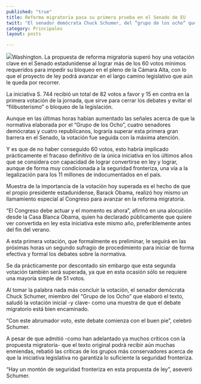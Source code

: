 ```yaml
---
published: "true"
title: Reforma migratoria pasa su primera prueba en el Senado de EU
twitt: "El senador demócrata Chuck Schumer, del “grupo de los ocho” que elaboró el texto, consideró que “con este abrumador voto (82), este debate comienza con el buen pie”."
category: Principales
layout: posts

---
```


![](http://i.imgur.com/NzytMhim.jpg)Washington. La propuesta de reforma migratoria superó hoy una votación clave en el Senado estadunidense al lograr más de los 60 votos mínimos requeridos para impedir su bloqueo en el pleno de la Cámara Alta, con lo que el proyecto de ley podrá avanzar en el largo camino legislativo que aún le queda por recorrer.

La iniciativa S. 744 recibió un total de 82 votos a favor y 15 en contra en la primera votación de la jornada, que sirve para cerrar los debates y evitar el “filibusterismo” o bloqueo de la legislación.

Aunque en las últimas horas habían aumentado las señales acerca de que la normativa elaborada por el “Grupo de los Ocho”, cuatro senadores demócratas y cuatro republicanos, lograría superar esta primera gran barrera en el Senado, la votación fue seguida con la máxima atención.

Y es que de no haber conseguido 60 votos, esto habría implicado prácticamente el fracaso definitivo de la única iniciativa en los últimos años que se considera con capacidad de lograr convertirse en ley y lograr, aunque de forma muy condicionada a la seguridad fronteriza, una vía a la legalización para los 11 millones de indocumentados en el país.

Muestra de la importancia de la votación hoy superada es el hecho de que el propio presidente estadunidense, Barack Obama, realizó hoy mismo un llamamiento especial al Congreso para avanzar en la reforma migratoria.

“El Congreso debe actuar y el momento es ahora”, afirmó en una alocución desde la Casa Blanca Obama, quien ha declarado públicamente que quiere ver convertida en ley esta iniciativa este mismo año, preferiblemente antes del fin del verano.

A esta primera votación, que formalmente es preliminar, le seguirá en las próximas horas un segundo sufragio de procedimiento para iniciar de forma efectiva y formal los debates sobre la normativa.

Se da prácticamente por descontado sin embargo que esta segunda votación también será superada, ya que en esta ocasión sólo se requiere una mayoría simple de 51 votos.

Al tomar la palabra nada más concluir la votación, el senador demócrata Chuck Schumer, miembro del “Grupo de los Ocho” que elaboró el texto, saludó la votación inicial -y clave- como una muestra de que el debate migratorio está bien encaminado.

“Con este abrumador voto, este debate comienza con el buen pie”, celebró Schumer.

A pesar de que admitió -como han adelantado ya muchos críticos con la propuesta migratoria- que el texto original podrá recibir aún muchas enmiendas, rebatió las críticas de los grupos más conservadores acerca de que la iniciativa legislativa no garantiza lo suficiente la seguridad fronteriza.

“Hay un montón de seguridad fronteriza en esta propuesta de ley”, aseveró Schumer.
